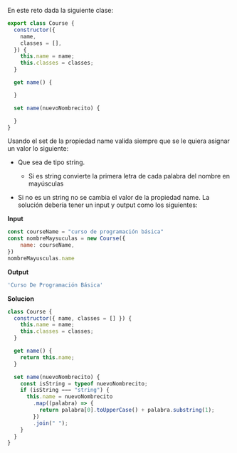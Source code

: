 En este reto dada la siguiente clase:

```jsx
export class Course {
  constructor({
    name,
    classes = [],
  }) {
    this.name = name;
    this.classes = classes;
  }

  get name() {

  }

  set name(nuevoNombrecito) {

  }
}
```

Usando el set de la propiedad name valida siempre que se le quiera asignar un valor lo siguiente:

- Que sea de tipo string.
    -  Si es string convierte la primera letra de cada palabra del nombre en mayúsculas

- Si no es un string no se cambia el valor de la propiedad name.
La solución debería tener un input y output como los siguientes:

**Input**

```jsx
const courseName = "curso de programación básica"
const nombreMaysuculas = new Course({
    name: courseName,
})
nombreMayusculas.name
```

**Output**

```jsx
'Curso De Programación Básica'
```
**Solucion**
```jsx
class Course {
  constructor({ name, classes = [] }) {
    this.name = name;
    this.classes = classes;
  }

  get name() {
    return this.name;
  }

  set name(nuevoNombrecito) {
    const isString = typeof nuevoNombrecito;
    if (isString === "string") {
      this.name = nuevoNombrecito
        .map((palabra) => {
          return palabra[0].toUpperCase() + palabra.substring(1);
        })
        .join(" ");
    }
  }
}

```
